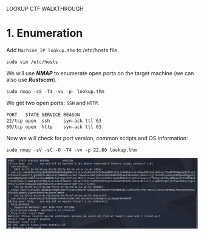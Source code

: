 LOOKUP CTF WALKTHROUGH

# 1. Enumeration

Add `Machine_IP lookup.thm` to /etc/hosts file.

```shell
sudo vim /etc/hosts
```

We will use ***NMAP*** to enumerate open ports on the target machine (we can also use ***Rustscan***).

```shell
sudo nmap -sS -T4 -vv -p- lookup.thm
```

We get two open ports: `SSH` and `HTTP`.

```
PORT   STATE SERVICE REASON
22/tcp open  ssh     syn-ack ttl 63
80/tcp open  http    syn-ack ttl 63
```

Now we will check for port version, common scripts and OS information:

```shell
sudo nmap -sV -sC -O -T4 -vv -p 22,80 lookup.thm
```

![nmap](nmap.png)
